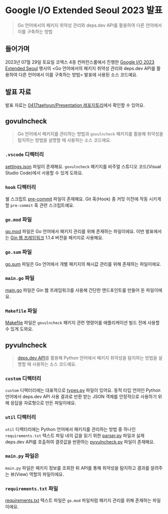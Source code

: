 # Google I/O Extended Seoul 2023 발표

> Go 언어에서의 패키지 취약성 관리와 deps.dev API를 활용하여 다른 언어에서 이를 구축하는 방법

## 들어가며

2023년 07월 29일 토요일 코엑스 4층 컨퍼런스룸에서 진행한 [Google I/O 2023 Extended Seoul](https://festa.io/events/3683) 행사의 <Go 언어에서의 패키지 취약성 관리와 deps.dev API를 활용하여 다른 언어에서 이를 구축하는 방법> 발표에 사용된 소스 코드예요.

## 발표 자료

발표 자료는 [0417taehyun/Presentation 레포지토리](https://github.com/0417taehyun/Presentation)에서 확인할 수 있어요.

## govulncheck

> Go 언어에서 패키지를 관리하는 방법과 `govulncheck` 패키지를 활용해 취약성을 탐지하는 방법을 설명할 때 사용하는 소스 코드에요.

### `.vscode` 디렉터리

[settings.json](./govulncheck/.vscode/settings.json) 파일이 존재해요. `govulncheck` 패키지를 비주얼 스튜디오 코드(Visual Studio Code)에서 사용할 수 있게 도와요.

### `hook` 디렉터리

쉘 스크립트 [pre-commit](./govulncheck/hook/pre-commit) 파일이 존재해요. Git 훅(Hook) 중 커밋 이전에 작동 시키게 할 `pre-commit` 훅 관련 스크립트예요.

### `go.mod` 파일

[go.mod](./govulncheck/go.mod) 파일은 Go 언어에서 패키지 관리를 위해 존재하는 파일이에요. 이번 발표에서는 [Gin 웹 프레임워크](https://gin-gonic.com/) 1.1.4 버전을 패키지로 사용해요.

### `go.sum` 파일

[go.sum](./govulncheck/go.sum) 파일은 Go 언어에서 개별 패키지의 해시값 관리를 위해 존재하는 파일이에요.

### `main.go` 파일

[main.go](./govulncheck/main.go) 파일은 Gin 웹 프레임워크를 사용해 간단한 엔드포인트를 만들어 둔 파일이에요.

### `Makefile` 파일

[Makefile](./govulncheck/Makefile) 파일은 `govulncheck` 패키지 관련 명령어를 애플리케이션 빌드 전에 사용할 수 있게 도와요.

## pyvulncheck

> [deps.dev API](https://docs.deps.dev/api/v3alpha/)를 활용해 Python 언어에서 패키지 취약성을 탐지하는 방법을 설명할 때 사용하는 소스 코드예요.

### `custom` 디렉터리

`custom` 디렉터리에는 대표적으로 [types.py](./pyvulncheck/custom/types.py) 파일이 있어요. 동적 타입 언어인 Python 언어에서 deps.dev API 사용 결과로 반환 받는 JSON 객체를 안정적으로 사용하기 위해 응답을 자료형으로 만든 파일이에요.

### `util` 디렉터리

`util` 디렉터리에는 Python 언어에서 패키지를 관리하는 방법 중 하나인 `requirements.txt` 텍스트 파일 내의 값을 읽기 위한 [parser.py](./pyvulncheck/util/parser.py) 파일과 실제 deps.dev API를 호출하여 결괏값을 반환하는 [pyvulncheck.py](./pyvulncheck/util/pyvulncheck.py) 파일이 존재해요.

### `main.py` 파일은

`main.py` 파일은 패키지 정보를 조회한 뒤 API를 통해 취약성을 탐지하고 결과를 알려주는 뷰(View) 역할의 파일이에요.

### `requirements.txt` 파일

[requirements.txt](./pyvulncheck/requirements.txt) 텍스트 파일은 `go.mod` 파일처럼 패키지 관리를 위해 존재하는 파일이에요.

